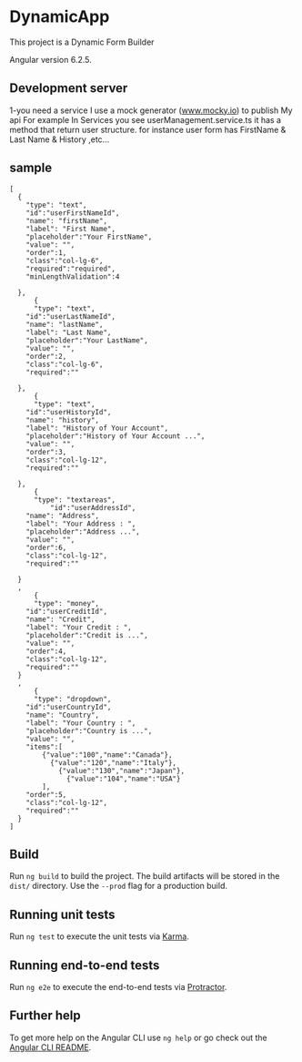 # DynamicApp

This project is a Dynamic Form Builder 

Angular version 6.2.5.

## Development server

1-you need a service
I use a mock generator (www.mocky.io) to publish My api
For example In Services you see userManagement.service.ts
it has a method that return user structure.
for instance user form has FirstName & Last Name & History ,etc...
 
## sample
```
[
  {
    "type": "text",
    "id":"userFirstNameId",
    "name": "firstName",
    "label": "First Name",
    "placeholder":"Your FirstName",
    "value": "",
    "order":1,
    "class":"col-lg-6",
    "required":"required",
    "minLengthValidation":4

  },
      {
      "type": "text",
    "id":"userLastNameId",
    "name": "lastName",
    "label": "Last Name",
    "placeholder":"Your LastName",
    "value": "",
    "order":2,
    "class":"col-lg-6",
    "required":""

  },
      {
      "type": "text",
    "id":"userHistoryId",
    "name": "history",
    "label": "History of Your Account",
    "placeholder":"History of Your Account ...",
    "value": "",
    "order":3,
    "class":"col-lg-12",
    "required":""

  },
      {
      "type": "textareas",
          "id":"userAddressId",
    "name": "Address",
    "label": "Your Address : ",
    "placeholder":"Address ...",
    "value": "",
    "order":6,
    "class":"col-lg-12",
    "required":""

  }
  ,
      {
      "type": "money",
    "id":"userCreditId",
    "name": "Credit",
    "label": "Your Credit : ",
    "placeholder":"Credit is ...",
    "value": "",
    "order":4,
    "class":"col-lg-12",
    "required":""
  }
  ,
      {
      "type": "dropdown",
    "id":"userCountryId",
    "name": "Country",
    "label": "Your Country : ",
    "placeholder":"Country is ...",
    "value": "",
    "items":[
        {"value":"100","name":"Canada"},
          {"value":"120","name":"Italy"},
            {"value":"130","name":"Japan"},
              {"value":"104","name":"USA"}
        ],
    "order":5,
    "class":"col-lg-12",
    "required":""
  }
]
```

## Build

Run `ng build` to build the project. The build artifacts will be stored in the `dist/` directory. Use the `--prod` flag for a production build.

## Running unit tests

Run `ng test` to execute the unit tests via [Karma](https://karma-runner.github.io).

## Running end-to-end tests

Run `ng e2e` to execute the end-to-end tests via [Protractor](http://www.protractortest.org/).

## Further help

To get more help on the Angular CLI use `ng help` or go check out the [Angular CLI README](https://github.com/angular/angular-cli/blob/master/README.md).
